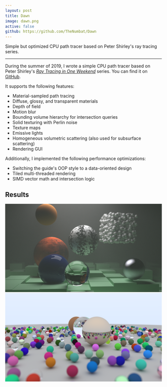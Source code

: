 ```yaml
---
layout: post
title: Dawn
image: dawn.png
active: false
github: https://github.com/TheNumbat/Dawn
---
```


Simple but optimized CPU path tracer based on Peter Shirley's ray tracing series.

<!--end_excerpt-->

---

During the summer of 2019, I wrote a simple CPU path tracer based on Peter Shirley's [_Ray Tracing in One Weekend_](https://raytracing.github.io/) series. You can find it on [GitHub](https://github.com/TheNumbat/Dawn).

It supports the following features:
- Material-sampled path tracing
- Diffuse, glossy, and transparent materials
- Depth of field
- Motion blur
- Bounding volume hierarchy for intersection queries
- Solid texturing with Perlin noise
- Texture maps
- Emissive lights
- Homogeneous volumetric scattering (also used for subsurface scattering)
- Rendering GUI 

Additionally, I implemented the following performance optimizations:
- Switching the guide's OOP style to a data-oriented design
- Tiled multi-threaded rendering
- SIMD vector math and intersection logic 

## Results

![example0](/assets/projects/dawn/img0.png)
![example1](/assets/projects/dawn/img1.png)